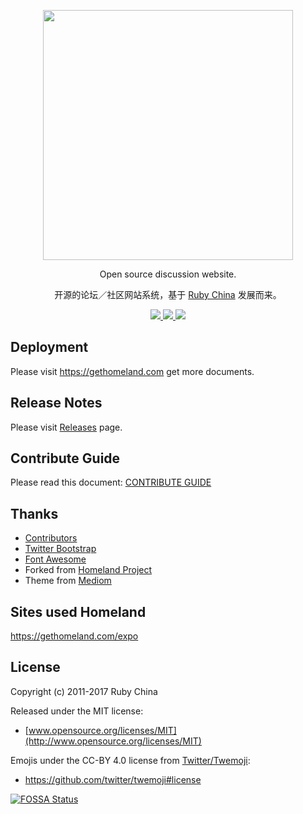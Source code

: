 <p align="center">
  <img src="https://gethomeland.com/images/text-logo.svg" width="400" />
  <p align="center">Open source discussion website.</p>
  <p align="center">开源的论坛／社区网站系统，基于 <a href="https://ruby-china.org">Ruby China</a> 发展而来。</p>
  <p align="center">
    <a href="https://travis-ci.org/ruby-china/homeland">
      <img src="https://travis-ci.org/ruby-china/homeland.svg?branch=master" />
    </a>
    <a href="https://codecov.io/github/ruby-china/homeland?branch=master">
      <img src="https://codecov.io/github/ruby-china/homeland/coverage.svg?branch=master" />
    </a>
    <a href="https://app.fossa.io/projects/git%2Bgithub.com%2Fruby-china%2Fhomeland?ref=badge_shiel">
      <img src="https://app.fossa.io/api/projects/git%2Bgithub.com%2Fruby-china%2Fhomeland.svg?type=shield" />
    </a>
  </p>
</p>

## Deployment

Please visit https://gethomeland.com get more documents.

## Release Notes

Please visit [Releases](https://github.com/ruby-china/homeland/releases) page.

## Contribute Guide

Please read this document: [CONTRIBUTE GUIDE](https://github.com/ruby-china/homeland/blob/master/CONTRIBUTE.md)

## Thanks

* [Contributors](https://github.com/ruby-china/homeland/contributors)
* [Twitter Bootstrap](https://twitter.github.com/bootstrap)
* [Font Awesome](http://fortawesome.github.io/Font-Awesome/icons/)
* Forked from [Homeland Project](https://github.com/huacnlee/homeland)
* Theme from [Mediom](https://github.com/huacnlee/mediom)

## Sites used Homeland

https://gethomeland.com/expo

## License

Copyright (c) 2011-2017 Ruby China

Released under the MIT license:

* [www.opensource.org/licenses/MIT](http://www.opensource.org/licenses/MIT)

Emojis under the CC-BY 4.0 license from [Twitter/Twemoji][twemoji]:

* https://github.com/twitter/twemoji#license

[twemoji]: https://github.com/twitter/twemoji


[![FOSSA Status](https://app.fossa.io/api/projects/git%2Bgithub.com%2Fruby-china%2Fhomeland.svg?type=large)](https://app.fossa.io/projects/git%2Bgithub.com%2Fruby-china%2Fhomeland?ref=badge_large)
